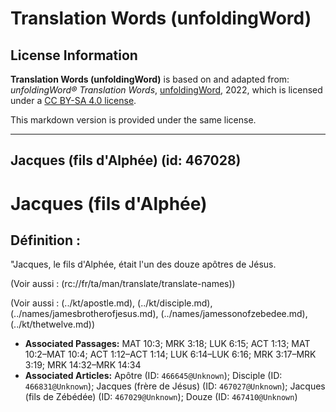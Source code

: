 # Translation Words (unfoldingWord)

## License Information

**Translation Words (unfoldingWord)** is based on and adapted from: _unfoldingWord® Translation Words_, [unfoldingWord](https://unfoldingword.org/utw), 2022, which is licensed under a [CC BY-SA 4.0 license](https://creativecommons.org/licenses/by-sa/4.0/legalcode.en).

This markdown version is provided under the same license.



--------------------------------

## Jacques (fils d'Alphée) (id: 467028)

Jacques (fils d'Alphée)
=======================

Définition :
------------

"Jacques, le fils d'Alphée, était l'un des douze apôtres de Jésus.

(Voir aussi : (rc://fr/ta/man/translate/translate\-names))

(Voir aussi : (../kt/apostle.md), (../kt/disciple.md), (../names/jamesbrotherofjesus.md), (../names/jamessonofzebedee.md), (../kt/thetwelve.md))

* **Associated Passages:** MAT 10:3; MRK 3:18; LUK 6:15; ACT 1:13; MAT 10:2–MAT 10:4; ACT 1:12–ACT 1:14; LUK 6:14–LUK 6:16; MRK 3:17–MRK 3:19; MRK 14:32–MRK 14:34
* **Associated Articles:** Apôtre (ID: `466645@Unknown`); Disciple (ID: `466831@Unknown`); Jacques (frère de Jésus) (ID: `467027@Unknown`); Jacques (fils de Zébédée) (ID: `467029@Unknown`); Douze (ID: `467410@Unknown`)

